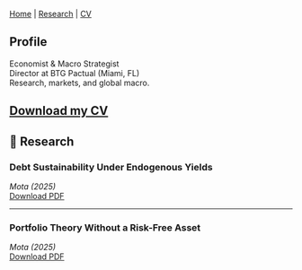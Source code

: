 [Home](./) | [Research](research.md) | [CV](cv.pdf)

## Profile

Economist & Macro Strategist  
Director at BTG Pactual (Miami, FL)  
Research, markets, and global macro.

[Download my CV](papers/Professional_CV%20(1).pdf)
---

## 📄 Research

### Debt Sustainability Under Endogenous Yields  
*Mota (2025)*  
[Download PDF](papers/Mota%20(2025)%20-%20Debt%20Sustainability%20Under%20Endogenous%20Yields%20.pdf)

---

### Portfolio Theory Without a Risk-Free Asset  
*Mota (2025)*  
[Download PDF](papers/Mota%20(2027)%20-%20Portfolio%20Theory%20without%20a%20Risk-Free%20Asset.pdf)





